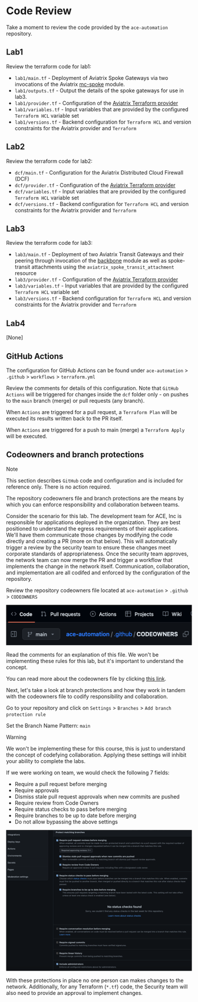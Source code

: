 # Code Review

Take a moment to review the code provided by the `ace-automation` repository.

## Lab1

Review the terraform code for lab1:

- `lab1/main.tf` - Deployment of Aviatrix Spoke Gateways via two invocations of the Aviatrix [mc-spoke](https://registry.terraform.io/modules/terraform-aviatrix-modules/mc-spoke/aviatrix/latest) module.
- `lab1/outputs.tf` - Output the details of the spoke gateways for use in lab3.
- `lab1/provider.tf` - Configuration of the [Aviatrix Terraform provider](https://registry.terraform.io/providers/AviatrixSystems/aviatrix/latest/docs)
- `lab1/variables.tf` - Input variables that are provided by the configured `Terraform HCL` variable set
- `lab1/versions.tf` - Backend configuration for `Terraform HCL` and version constraints for the Aviatrix provider and `Terraform`

## Lab2

Review the terraform code for lab2:

- `dcf/main.tf` - Configuration for the Aviatrix Distributed Cloud Firewall (DCF)
- `dcf/provider.tf` - Configuration of the [Aviatrix Terraform provider](https://registry.terraform.io/providers/AviatrixSystems/aviatrix/latest/docs)
- `dcf/variables.tf` - Input variables that are provided by the configured `Terraform HCL` variable set
- `dcf/versions.tf` - Backend configuration for `Terraform HCL` and version constraints for the Aviatrix provider and `Terraform`

## Lab3

Review the terraform code for lab3:

- `lab3/main.tf` - Deployment of two Aviatrix Transit Gateways and their peering through invocation of the [backbone](https://registry.terraform.io/modules/terraform-aviatrix-modules/backbone/aviatrix/latest) module as well as spoke-transit attachments using the `aviatrix_spoke_transit_attachment` resource
- `lab3/provider.tf` - Configuration of the [Aviatrix Terraform provider](https://registry.terraform.io/providers/AviatrixSystems/aviatrix/latest/docs)
- `lab3/variables.tf` - Input variables that are provided by the configured `Terraform HCL` variable set
- `lab3/versions.tf` - Backend configuration for `Terraform HCL` and version constraints for the Aviatrix provider and `Terraform`

## Lab4

[None]

## GitHub Actions

The configuration for GitHub Actions can be found under `ace-automation` > `.github` > `workflows` > `terraform.yml`

Review the comments for details of this configuration. Note that `GitHub Actions` will be triggered for changes inside the `dcf` folder only - on pushes to the `main` branch (merge) or pull requests (any branch).

When `Actions` are triggered for a pull request, a `Terraform Plan` will be executed its results written back to the PR itself.

When `Actions` are triggered for a push to main (merge) a `Terraform Apply` will be executed.

## Codeowners and branch protections

> [!NOTE]
> This section describes `GitHub` code and configuration and is included for reference only. There is no action required.

The repository codeowners file and branch protections are the means by which you can enforce responsibility and collaboration between teams.

Consider the scenario for this lab. The development team for ACE, Inc is responsible for applications deployed in the organization. They are best positioned to understand the egress requirements of their applications. We'll have them communicate those changes by modifying the code directly and creating a PR (more on that below). This will automatically trigger a review by the security team to ensure these changes meet corporate standards of appropriateness. Once the security team approves, the network team can now merge the PR and trigger a workflow that implements the change in the network itself. Communication, collaboration, and implementation are all codifed and enforced by the configuration of the repository.

Review the repository codeowners file located at `ace-automation` > `.github` > `CODEOWNERS`

![Codeowners](images/code-owners.png)

Read the comments for an explanation of this file. We won't be implementing these rules for this lab, but it's important to understand the concept.

You can read more about the codeowners file by clicking [this link](https://docs.github.com/en/repositories/managing-your-repositorys-settings-and-features/customizing-your-repository/about-code-owners).

Next, let's take a look at branch protections and how they work in tandem with the codeowners file to codify responsibility and collaboration.

Go to your repository and click on `Settings` > `Branches` > `Add branch protection rule`

Set the Branch Name Pattern: `main`

> [!WARNING]
> We won't be implementing these for this course, this is just to understand the concept of codefying collaboration. Applying these settings will inhibit your ability to complete the labs.

If we were working on team, we would check the following 7 fields:

- Require a pull request before merging
- Require approvals
- Dismiss stale pull request approvals when new commits are pushed
- Require review from Code Owners
- Require status checks to pass before merging
- Require branches to be up to date before merging
- Do not allow bypassing the above settings

![Protect](images/code-protect.png)

With these protections in place no one person can makes changes to the network. Additionally, for any Terraform (`*.tf`) code, the Security team will also need to provide an approval to implement changes.
